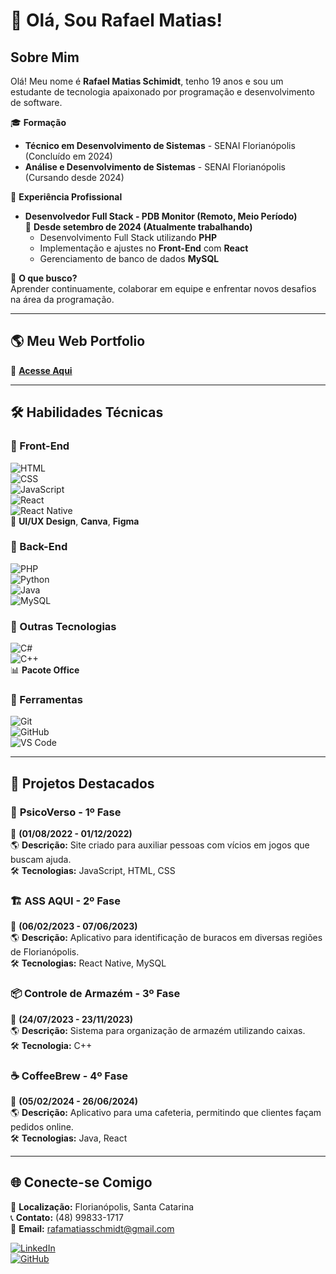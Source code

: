 # 👋 Olá, Sou Rafael Matias!

## Sobre Mim  

Olá! Meu nome é **Rafael Matias Schimidt**, tenho 19 anos e sou um estudante de tecnologia apaixonado por programação e desenvolvimento de software.  

🎓 **Formação**  
- **Técnico em Desenvolvimento de Sistemas** - SENAI Florianópolis (Concluído em 2024)  
- **Análise e Desenvolvimento de Sistemas** - SENAI Florianópolis (Cursando desde 2024)  

💼 **Experiência Profissional**  
- **Desenvolvedor Full Stack - PDB Monitor (Remoto, Meio Período)**  
  📆 **Desde setembro de 2024 (Atualmente trabalhando)**  
  - Desenvolvimento Full Stack utilizando **PHP**  
  - Implementação e ajustes no **Front-End** com **React**  
  - Gerenciamento de banco de dados **MySQL**  

🚀 **O que busco?**  
Aprender continuamente, colaborar em equipe e enfrentar novos desafios na área da programação.  

---

## 🌎 Meu Web Portfolio  
🔗 **[Acesse Aqui](https://rafaelmatias1.github.io/RafaelM/)**  

---

## 🛠️ Habilidades Técnicas  

### 🔹 Front-End  
![HTML](https://img.shields.io/badge/-HTML5-E34F26?style=flat&logo=html5&logoColor=white)  
![CSS](https://img.shields.io/badge/-CSS3-1572B6?style=flat&logo=css3&logoColor=white)  
![JavaScript](https://img.shields.io/badge/-JavaScript-F7DF1E?style=flat&logo=javascript&logoColor=black)  
![React](https://img.shields.io/badge/-React-61DAFB?style=flat&logo=react&logoColor=black)  
![React Native](https://img.shields.io/badge/-React%20Native-0A2930?style=flat&logo=react&logoColor=2ECFF2)  
🎨 **UI/UX Design**, **Canva**, **Figma**  

### 🔹 Back-End  
![PHP](https://img.shields.io/badge/-PHP-777BB4?style=flat&logo=php&logoColor=white)  
![Python](https://img.shields.io/badge/-Python-3776AB?style=flat&logo=python&logoColor=white)  
![Java](https://img.shields.io/badge/-Java-007396?style=flat&logo=openjdk&logoColor=white)  
![MySQL](https://img.shields.io/badge/-MySQL-4479A1?style=flat&logo=mysql&logoColor=white)  

### 🔹 Outras Tecnologias  
![C#](https://img.shields.io/badge/-C%23-239120?style=flat&logo=c-sharp&logoColor=white)  
![C++](https://img.shields.io/badge/-C%2B%2B-00599C?style=flat&logo=c%2B%2B&logoColor=white)  
📊 **Pacote Office**  

### 🔹 Ferramentas  
![Git](https://img.shields.io/badge/-Git-F05032?style=flat&logo=git&logoColor=white)  
![GitHub](https://img.shields.io/badge/-GitHub-181717?style=flat&logo=github&logoColor=white)  
![VS Code](https://img.shields.io/badge/-VS%20Code-007ACC?style=flat&logo=visual-studio-code&logoColor=white)  

---

## 📌 Projetos Destacados  

### 🏥 **PsicoVerso - 1º Fase**  
📅 **(01/08/2022 - 01/12/2022)**  
🌎 **Descrição:** Site criado para auxiliar pessoas com vícios em jogos que buscam ajuda.  
🛠️ **Tecnologias:** JavaScript, HTML, CSS  

### 🏗️ **ASS AQUI - 2º Fase**  
📅 **(06/02/2023 - 07/06/2023)**  
🌎 **Descrição:** Aplicativo para identificação de buracos em diversas regiões de Florianópolis.  
🛠️ **Tecnologias:** React Native, MySQL  

### 📦 **Controle de Armazém - 3º Fase**  
📅 **(24/07/2023 - 23/11/2023)**  
🌎 **Descrição:** Sistema para organização de armazém utilizando caixas.  
🛠️ **Tecnologia:** C++  

### ☕ **CoffeeBrew - 4º Fase**  
📅 **(05/02/2024 - 26/06/2024)**  
🌎 **Descrição:** Aplicativo para uma cafeteria, permitindo que clientes façam pedidos online.  
🛠️ **Tecnologias:** Java, React  

---

## 🌐 Conecte-se Comigo  

📍 **Localização:** Florianópolis, Santa Catarina  
📞 **Contato:** (48) 99833-1717  
📧 **Email:** rafamatiasschmidt@gmail.com  

[![LinkedIn](https://img.shields.io/badge/-LinkedIn-0077B5?style=flat&logo=linkedin&logoColor=white)](https://www.linkedin.com/in/rafael-matias-schimidt-3200b424a/)  
[![GitHub](https://img.shields.io/github/followers/RafaelMatias1?label=Siga%20no%20GitHub&style=social)](https://github.com/RafaelMatias1)  
